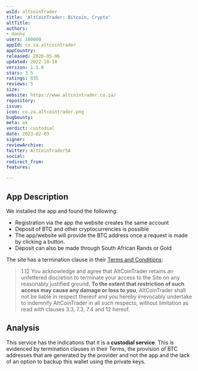 ```yaml
---
wsId: altcoinTrader
title: 'AltCoinTrader: Bitcoin, Crypto'
altTitle: 
authors:
- danny
users: 100000
appId: co.za.altcointrader
appCountry: 
released: 2020-05-06
updated: 2022-10-10
version: 1.1.0
stars: 3.5
ratings: 835
reviews: 5
size: 
website: https://www.altcointrader.co.za/
repository: 
issue: 
icon: co.za.altcointrader.png
bugbounty: 
meta: ok
verdict: custodial
date: 2023-02-03
signer: 
reviewArchive: 
twitter: AltCoinTraderSA
social: 
redirect_from: 
features: 

---
```


## App Description 

We installed the app and found the following:

- Registration via the app the website creates the same account
- Deposit of BTC and other cryptocurrencies is possible
- The app/website will provide the BTC address once a request is made by clicking a button. 
- Deposit can also be made through South African Rands or Gold

The site has a termination clause in their [Terms and Conditions](https://www.altcointrader.co.za/terms-and-conditions): 

> 1.12 You acknowledge and agree that AltCoinTrader retains an unfettered discretion to terminate your access to the Site on any reasonably justified ground. **To the extent that restriction of such access may cause any damage or loss to you**, AltCoinTrader shall not be liable in respect thereof and you hereby irrevocably undertake to indemnify AltCoinTrader in all such respects, without limitation as read with clauses 3.3, 7.3, 7.4 and 12 hereof.

## Analysis 

This service has the indications that it is a **custodial service**. This is evidenced by termination clauses in their Terms, the provision of BTC addresses that are generated by the provider and not the app and the lack of an option to backup this wallet using the private keys.
